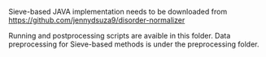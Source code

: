 Sieve-based JAVA implementation needs to be downloaded from https://github.com/jennydsuza9/disorder-normalizer

Running and postprocessing scripts are avaible in this folder.
Data preprocessing for Sieve-based methods is under the preprocessing folder.